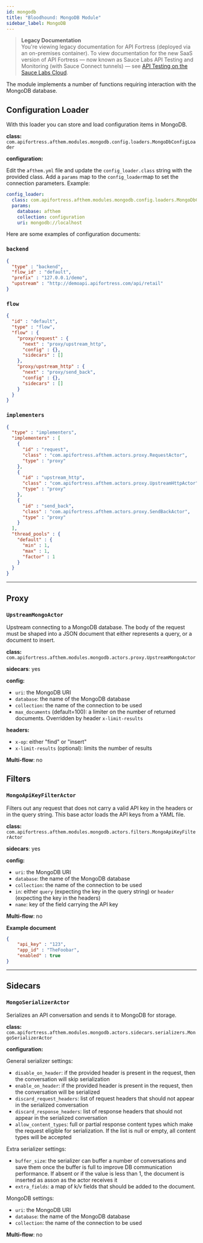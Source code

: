 ```yaml
---
id: mongodb
title: "Bloodhound: MongoDB Module"
sidebar_label: MongoDB
---
```


<head>
  <meta name="robots" content="noindex" />
</head>

>**Legacy Documentation**<br/>You're viewing legacy documentation for API Fortress (deployed via an on-premises container). To view documentation for the new SaaS version of API Fortress &#8212; now known as Sauce Labs API Testing and Monitoring (with Sauce Connect tunnels) &#8212; see [API Testing on the Sauce Labs Cloud](/api-testing/).

The module implements a number of functions requiring interaction with the MongoDB database.

## Configuration Loader

With this loader you can store and load configuration items in MongoDB.

**class:** `com.apifortress.afthem.modules.mongodb.config.loaders.MongoDbConfigLoader`

**configuration:**

Edit the `afthem.yml` file and update the `config_loader.class` string with the provided class.
Add a `params` map to the `config_loader`map to set the connection parameters.
Example:

```yaml
config_loader:
  class: com.apifortress.afthem.modules.mongodb.config.loaders.MongoDbConfigLoader
  params:
    database: afthem
    collection: configuration
    uri: mongodb://localhost
```

Here are some examples of configuration documents:

### `backend`

```json
{
  "type" : "backend",
  "flow_id" : "default",
  "prefix" : "127.0.0.1/demo",
  "upstream" : "http://demoapi.apifortress.com/api/retail"
}
```

### `flow`

```json
{
  "id" : "default",
  "type" : "flow",
  "flow" : {
    "proxy/request" : {
      "next" : "proxy/upstream_http",
      "config" : {},
      "sidecars" : []
    },
    "proxy/upstream_http" : {
      "next" : "proxy/send_back",
      "config" : {},
      "sidecars" : []
    }
  }
}
```

### `implementers`

```json
{
  "type" : "implementers",
  "implementers" : [
    {
      "id" : "request",
      "class" : "com.apifortress.afthem.actors.proxy.RequestActor",
      "type" : "proxy"
    },
    {
      "id" : "upstream_http",
      "class" : "com.apifortress.afthem.actors.proxy.UpstreamHttpActor",
      "type" : "proxy"
    },
    {
      "id" : "send_back",
      "class" : "com.apifortress.afthem.actors.proxy.SendBackActor",
      "type" : "proxy"
    }
  ],
  "thread_pools" : {
    "default" : {
      "min" : 1,
      "max" : 1,
      "factor" : 1
    }
  }
}
```

---

## Proxy

### `UpstreamMongoActor`

Upstream connecting to a MongoDB database. The body of the request must be shaped into a JSON document that either
represents a query, or a document to insert.

**class:** `com.apifortress.afthem.modules.mongodb.actors.proxy.UpstreamMongoActor`

**sidecars**: yes

**config:**
* `uri`: the MongoDB URI
* `database`: the name of the MongoDB database
* `collection`: the name of the connection to be used
* `max_documents` (default=100): a limiter on the number of returned documents. Overridden by header `x-limit-results`

**headers:**
* `x-op`: either "find" or "insert"
* `x-limit-results` (optional): limits the number of results

**Multi-flow**: no

## Filters

### `MongoApiKeyFilterActor`

Filters out any request that does not carry a valid API key in the headers or in the query string.
This base actor loads the API keys from a YAML file.


**class:** `com.apifortress.afthem.modules.mongodb.actors.filters.MongoApiKeyFilterActor`

**sidecars**: yes

**config:**
* `uri`: the MongoDB URI
* `database`: the name of the MongoDB database
* `collection`: the name of the connection to be used
* `in`: either `query` (expecting the key in the query string) or `header` (expecting the key in the headers)
* `name`: key of the field carrying the API key

**Multi-flow**: no

**Example document**
```json
{
    "api_key" : "123",
    "app_id" : "TheFoobar",
    "enabled" : true
}
```

---

## Sidecars

### `MongoSerializerActor`

Serializes an API conversation and sends it to MongoDB for storage.

**class:** `com.apifortress.afthem.modules.mongodb.actors.sidecars.serializers.MongoSerializerActor`

**configuration:**

General serializer settings:

* `disable_on_header`: if the provided header is present in the request, then the conversation will skip serialization
* `enable_on_header`: if the provided header is present in the request, then the conversation will be serialized
* `discard_request_headers`: list of request headers that should not appear in the serialized conversation
* `discard_response_headers`: list of response headers that should not appear in the serialized conversation
* `allow_content_types`: full or partial response content types which make the request eligible for serialization. If
the list is null or empty, all content types will be accepted

Extra serializer settings:

* `buffer_size`: the serializer can buffer a number of conversations and save them once the buffer is full to improve
DB communication performance. If absent or if the value is less than 1, the document is inserted as asson as the actor
receives it
* `extra_fields`: a map of k/v fields that should be added to the document.

MongoDB settings:

* `uri`: the MongoDB URI
* `database`: the name of the MongoDB database
* `collection`: the name of the connection to be used

**Multi-flow**: no
